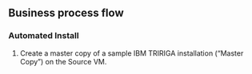 ## Business process flow

### Automated Install

 1. Create a master copy of a sample IBM TRIRIGA installation
(“Master Copy”) on the Source VM.


<!--stackedit_data:
eyJoaXN0b3J5IjpbMTMwMzk5Njk5NCwxMjkzMTk4NDUyXX0=
-->